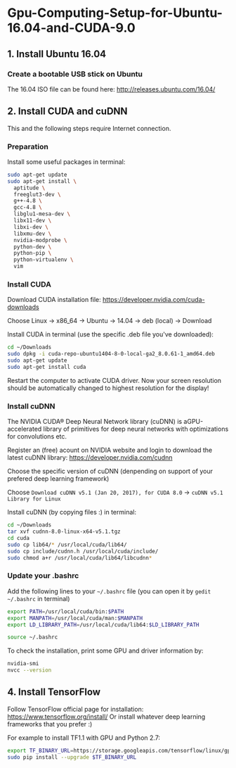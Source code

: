 # Gpu-Computing-Setup-for-Ubuntu-16.04-and-CUDA-9.0
## 1. Install Ubuntu 16.04
### Create a bootable USB stick on Ubuntu
The 16.04 ISO file can be found here: http://releases.ubuntu.com/16.04/

## 2. Install CUDA and cuDNN
This and the following steps require Internet connection.

### Preparation

Install some useful packages in terminal:
``` bash
sudo apt-get update
sudo apt-get install \
  aptitude \
  freeglut3-dev \
  g++-4.8 \
  gcc-4.8 \
  libglu1-mesa-dev \
  libx11-dev \
  libxi-dev \
  libxmu-dev \
  nvidia-modprobe \
  python-dev \
  python-pip \
  python-virtualenv \
  vim
```


### Install CUDA

Download CUDA installation file: https://developer.nvidia.com/cuda-downloads

Choose Linux -> x86_64 -> Ubuntu -> 14.04 -> deb (local)  -> Download

Install CUDA in terminal (use the specific .deb file you've downloaded):
``` bash
cd ~/Downloads
sudo dpkg -i cuda-repo-ubuntu1404-8-0-local-ga2_8.0.61-1_amd64.deb
sudo apt-get update
sudo apt-get install cuda
```

Restart the computer to activate CUDA driver. Now your screen resolution should be automatically changed to highest resolution for the display!

### Install cuDNN

The NVIDIA CUDA® Deep Neural Network library (cuDNN) is aGPU-accelerated library of primitives for deep neural networks with optimizations for convolutions etc.

Register an (free) acount on NVIDIA website and login to download the latest cuDNN library: https://developer.nvidia.com/cudnn

Choose the specific version of cuDNN (denpending on support of your prefered deep learning framework)

Choose `Download cuDNN v5.1 (Jan 20, 2017), for CUDA 8.0` -> `cuDNN v5.1 Library for Linux`

Install cuDNN (by copying files :) in terminal:
```bash
cd ~/Downloads
tar xvf cudnn-8.0-linux-x64-v5.1.tgz
cd cuda
sudo cp lib64/* /usr/local/cuda/lib64/
sudo cp include/cudnn.h /usr/local/cuda/include/
sudo chmod a+r /usr/local/cuda/lib64/libcudnn*
```

### Update your .bashrc

Add the following lines to your `~/.bashrc` file (you can open it by `gedit ~/.bashrc` in terminal)
```bash
export PATH=/usr/local/cuda/bin:$PATH
export MANPATH=/usr/local/cuda/man:$MANPATH
export LD_LIBRARY_PATH=/usr/local/cuda/lib64:$LD_LIBRARY_PATH
```

```bash
source ~/.bashrc
```

To check the installation, print some GPU and driver information by:
```bash
nvidia-smi
nvcc --version
```

## 4. Install TensorFlow
Follow TensorFlow official page for installation: https://www.tensorflow.org/install/
Or install whatever deep learning frameworks that you prefer :)

For example to install TF1.1 with GPU and Python 2.7:
```bash
export TF_BINARY_URL=https://storage.googleapis.com/tensorflow/linux/gpu/tensorflow_gpu-1.1.0-cp27-none-linux_x86_64.whl
sudo pip install --upgrade $TF_BINARY_URL
```
